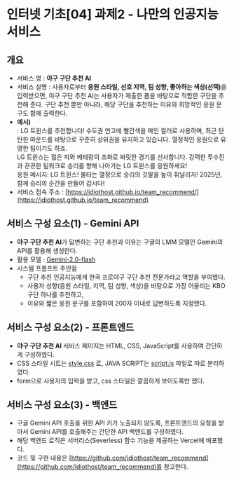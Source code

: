 # 인터넷 기초[04] 과제2 - 나만의 인공지능 서비스

## 개요
 - 서비스 명 : **야구 구단 추천 AI**
 - 서비스 설명 : 사용자로부터 <b>응원 스타일, 선호 지역, 팀 성향, 좋아하는 색상(선택)</b>을 입력받으면, 야구 구단 추천 AI는 사용자가 제출한 폼을 바탕으로 적합한 구단을 추천해 준다. 구단 추천 뿐만 아니라, 해당 구단을 추천하는 이유와 희망적인 응원 문구도 함께 출력한다.
 - <b>예시)</b><br>
   : LG 트윈스를 추천합니다!  수도권 연고에 빨간색을 메인 컬러로 사용하며, 최근 탄탄한 마운드를 바탕으로 꾸준히 상위권을 유지하고 있습니다.  열정적인 응원으로 유명한 팀이기도 하죠.<br>
     LG 트윈스는 젊은 피와 베테랑의 조화로 짜릿한 경기를 선사합니다.  강력한 투수진과 끈끈한 팀워크로 승리를 향해 나아가는 LG 트윈스를 응원하세요!<br>
     응원 메시지:  LG 트윈스!  불타는 열정으로 승리의 깃발을 높이 휘날리자!  2025년, 함께 승리의 순간을 만들어 갑시다! 
 - 서비스 접속 주소 : [https://idiothost.github.io/team_recommend/](https://idiothost.github.io/team_recommend)


## 서비스 구성 요소(1) - Gemini API
- **야구 구단 추천 AI**가 답변하는 구단 추천과 이유는 구글의 LMM 모델인 Gemini의 API를 활용해 생성한다.
- 활용 모델 : [Gemini-2.0-flash](https://cloud.google.com/vertex-ai/generative-ai/docs/models/gemini/2-0-flash?hl=ko)
- 시스템 프롬프트 주안점
  - 구단 추천 인공지능에게 한국 프로야구 구단 추천 전문가라고 역할을 부여했다.
  - 사용자 성향(응원 스타일, 지역, 팀 성향, 색상)을 바탕으로 가장 어울리는 KBO 구단 하나를 추천하고,
  - 이유와 짧은 응원 문구를 포함하여 200자 이내로 답변하도록 지정했다.

## 서비스 구성 요소(2) - 프론트엔드
- **야구 구단 추천 AI** 서비스 페이지는 HTML, CSS, JavaScript를 사용하여 간단하게 구성하였다.
- CSS 스타일 시트는 [style.css](style.css) 로, JAVA SCRIPT는 [script.js](script.js) 파일로 따로 분리하였다.
- form으로 사용자의 입력을 받고, css 스타일은 깔끔하게 보이도록만 했다.


## 서비스 구성 요소(3) - 백엔드
- 구글 Gemini API 호출을 위한 API 키가 노출되지 않도록, 프론트엔드의 요청을 받아서 Gemini API를 호출해주는 간단한 API 백엔드를 구성하였다.
- 해당 백엔드 로직은 서버리스(Severless) 함수 기능을 제공하는 Vercel에 배포했다.
- 코드 및 구현 내용은 [https://github.com/idiothost/team_recommend](https://github.com/idiothost/team_recommend)를 참고한다.
